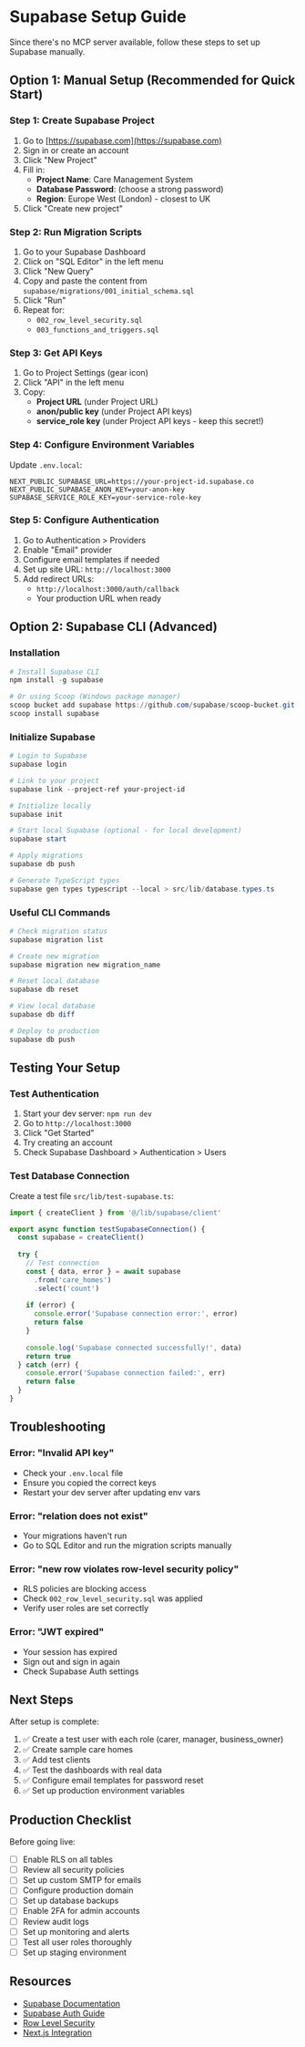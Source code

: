 # Supabase Setup Guide

Since there's no MCP server available, follow these steps to set up Supabase manually.

## Option 1: Manual Setup (Recommended for Quick Start)

### Step 1: Create Supabase Project

1. Go to [https://supabase.com](https://supabase.com)
2. Sign in or create an account
3. Click "New Project"
4. Fill in:
   - **Project Name**: Care Management System
   - **Database Password**: (choose a strong password)
   - **Region**: Europe West (London) - closest to UK
5. Click "Create new project"

### Step 2: Run Migration Scripts

1. Go to your Supabase Dashboard
2. Click on "SQL Editor" in the left menu
3. Click "New Query"
4. Copy and paste the content from `supabase/migrations/001_initial_schema.sql`
5. Click "Run"
6. Repeat for:
   - `002_row_level_security.sql`
   - `003_functions_and_triggers.sql`

### Step 3: Get API Keys

1. Go to Project Settings (gear icon)
2. Click "API" in the left menu
3. Copy:
   - **Project URL** (under Project URL)
   - **anon/public key** (under Project API keys)
   - **service_role key** (under Project API keys - keep this secret!)

### Step 4: Configure Environment Variables

Update `.env.local`:

```env
NEXT_PUBLIC_SUPABASE_URL=https://your-project-id.supabase.co
NEXT_PUBLIC_SUPABASE_ANON_KEY=your-anon-key
SUPABASE_SERVICE_ROLE_KEY=your-service-role-key
```

### Step 5: Configure Authentication

1. Go to Authentication > Providers
2. Enable "Email" provider
3. Configure email templates if needed
4. Set up site URL: `http://localhost:3000`
5. Add redirect URLs:
   - `http://localhost:3000/auth/callback`
   - Your production URL when ready

## Option 2: Supabase CLI (Advanced)

### Installation

```powershell
# Install Supabase CLI
npm install -g supabase

# Or using Scoop (Windows package manager)
scoop bucket add supabase https://github.com/supabase/scoop-bucket.git
scoop install supabase
```

### Initialize Supabase

```powershell
# Login to Supabase
supabase login

# Link to your project
supabase link --project-ref your-project-id

# Initialize locally
supabase init

# Start local Supabase (optional - for local development)
supabase start

# Apply migrations
supabase db push

# Generate TypeScript types
supabase gen types typescript --local > src/lib/database.types.ts
```

### Useful CLI Commands

```powershell
# Check migration status
supabase migration list

# Create new migration
supabase migration new migration_name

# Reset local database
supabase db reset

# View local database
supabase db diff

# Deploy to production
supabase db push
```

## Testing Your Setup

### Test Authentication

1. Start your dev server: `npm run dev`
2. Go to `http://localhost:3000`
3. Click "Get Started"
4. Try creating an account
5. Check Supabase Dashboard > Authentication > Users

### Test Database Connection

Create a test file `src/lib/test-supabase.ts`:

```typescript
import { createClient } from '@/lib/supabase/client'

export async function testSupabaseConnection() {
  const supabase = createClient()
  
  try {
    // Test connection
    const { data, error } = await supabase
      .from('care_homes')
      .select('count')
    
    if (error) {
      console.error('Supabase connection error:', error)
      return false
    }
    
    console.log('Supabase connected successfully!', data)
    return true
  } catch (err) {
    console.error('Supabase connection failed:', err)
    return false
  }
}
```

## Troubleshooting

### Error: "Invalid API key"
- Check your `.env.local` file
- Ensure you copied the correct keys
- Restart your dev server after updating env vars

### Error: "relation does not exist"
- Your migrations haven't run
- Go to SQL Editor and run the migration scripts manually

### Error: "new row violates row-level security policy"
- RLS policies are blocking access
- Check `002_row_level_security.sql` was applied
- Verify user roles are set correctly

### Error: "JWT expired"
- Your session has expired
- Sign out and sign in again
- Check Supabase Auth settings

## Next Steps

After setup is complete:

1. ✅ Create a test user with each role (carer, manager, business_owner)
2. ✅ Create sample care homes
3. ✅ Add test clients
4. ✅ Test the dashboards with real data
5. ✅ Configure email templates for password reset
6. ✅ Set up production environment variables

## Production Checklist

Before going live:

- [ ] Enable RLS on all tables
- [ ] Review all security policies
- [ ] Set up custom SMTP for emails
- [ ] Configure production domain
- [ ] Set up database backups
- [ ] Enable 2FA for admin accounts
- [ ] Review audit logs
- [ ] Set up monitoring and alerts
- [ ] Test all user roles thoroughly
- [ ] Set up staging environment

## Resources

- [Supabase Documentation](https://supabase.com/docs)
- [Supabase Auth Guide](https://supabase.com/docs/guides/auth)
- [Row Level Security](https://supabase.com/docs/guides/auth/row-level-security)
- [Next.js Integration](https://supabase.com/docs/guides/getting-started/quickstarts/nextjs)
